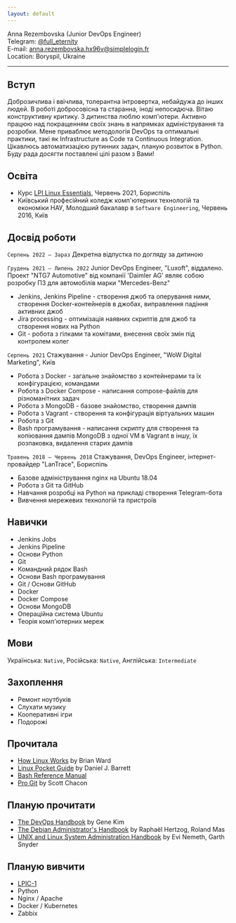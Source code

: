 ```yaml
---
layout: default
---
```


Anna Rezembovska (Junior DevOps Engineer)  
Telegram: [@full_eternity](https://t.me/full_eternity)  
E-mail: anna.rezembovska.hx96v@simplelogin.fr  
Location: Boryspil, Ukraine

---

## Вступ
Доброзичлива і ввічлива, толерантна інтровертка, небайдужа до інших людей. В роботі добросовісна та старанна, іноді непосидюча.
Вітаю конструктивну критику.
З дитинства люблю комп'ютери.
Активно працюю над покращенням своїх знань в напрямках адміністрування та розробки.
Мене приваблює методологія DevOps та оптимальні практики, такі як Infrastructure as Code та Continuous Integration.
Цікавлюсь автоматизацією рутинних задач, планую розвиток в Python.
Буду рада досягти поставлені цілі разом з Вами!

## Освіта
* Курс [LPI Linux Essentials](https://www.lpi.org/our-certifications/linux-essentials-overview), Червень 2021, Бориспіль
* Київський професійний коледж комп'ютерних технологій та економіки НАУ, Молодший бакалавр в `Software Engineering`, Червень 2016, Київ

## Досвід роботи
`Серпень 2022 — Зараз`
Декретна відпустка по догляду за дитиною

`Грудень 2021 — Липень 2022`
Junior DevOps Engineer, "Luxoft", віддалено.  
Проект "NTG7 Automotive" від компанії 'Daimler AG' являє собою розробку ПЗ для автомобілів марки "Mercedes-Benz"
* Jenkins, Jenkins Pipeline - створення джоб та оперування ними, створення Docker-контейнерів в джобах, виправлення падіння активних джоб
* Jira processing - оптимізація наявних скриптів для джоб та створення нових на Python
* Git - робота з гілками та комітами, внесення своїх змін під контролем колег

`Серпень 2021`
Стажування - Junior DevOps Engineer, "WoW Digital Marketing", Київ
* Робота з Docker - загальне знайомство з контейнерами та їх конфігурацією, командами
* Робота з Docker Compose - написання compose-файлів для різноманітних задач
* Робота з MongoDB - базове знайомство, створення дампів
* Робота з Vagrant - створення та конфігурація віртуальних машин
* Робота з Git
* Bash програмування - написання скрипту для створення та копіювання дампів MongoDB з одної VM в Vagrant в іншу, їх розпаковка, видалення старих дампів

`Травень 2018 — Червень 2018`
Стажування, DevOps Engineer, інтернет-провайдер "LanTrace", Бориспіль
* Базове адміністрування nginx на Ubuntu 18.04
* Робота з Git та GitHub
* Навчання розробці на Python на прикладі створення Telegram-бота
* Вивчення мережевих технологій та пристроїв

## Навички
* Jenkins Jobs
* Jenkins Pipeline
* Основи Python
* Git
* Командний рядок Bash
* Основи Bash програмування
* Git / Основи GitHub
* Docker
* Docker Compose
* Основи MongoDB
* Операційна система Ubuntu
* Теорія комп'ютерних мереж

## Мови
Українська: `Native`, Російська: `Native`, Англійська: `Intermediate`

## Захоплення
* Ремонт ноутбуків
* Слухати музику
* Кооперативні ігри
* Подорожі

## Прочитала
* [How Linux Works](https://www.goodreads.com/book/show/514432.How_Linux_Works) by Brian Ward
* [Linux Pocket Guide](https://www.goodreads.com/book/show/128172.Linux_Pocket_Guide) by Daniel J. Barrett
* [Bash Reference Manual](https://www.gnu.org/software/bash/manual/bash.pdf)
* [Pro Git](https://git-scm.com/book/en/v2) by Scott Chacon

## Планую прочитати
* [The DevOps Handbook](https://www.goodreads.com/book/show/26083308-the-devops-handbook) by Gene Kim
* [The Debian Administrator's Handbook](http://debian-handbook.info/download/stable/debian-handbook.pdf) by Raphaël Hertzog, Roland Mas
* [UNIX and Linux System Administration Handbook](https://www.goodreads.com/book/show/8772005-unix-and-linux-system-administration-handbook) by Evi Nemeth, Garth Snyder

## Планую вивчити
* [LPIC-1](https://www.lpi.org/our-certifications/lpic-1-overview)
* Python
* Nginx / Apache
* Docker / Kubernetes
* Zabbix
